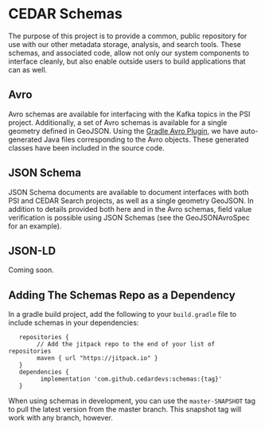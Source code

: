 # CEDAR Schemas

The purpose of this project is to provide a common, public repository for use with our other metadata storage, analysis, and search tools. These schemas, and associated code, allow not only our system components to interface cleanly, but also enable outside users to build applications that can as well.

## Avro
Avro schemas are available for interfacing with the Kafka topics in the PSI project. Additionally, a set of Avro schemas is available for a single geometry defined in GeoJSON. Using the [Gradle Avro Plugin](https://github.com/commercehub-oss/gradle-avro-plugin), we have auto-generated Java files corresponding to the Avro objects. These generated classes have been included in the source code.


## JSON Schema
JSON Schema documents are available to document interfaces with both PSI and CEDAR Search projects, as well as a single geometry GeoJSON. In addition to details provided both here and in the Avro schemas, field value verification is possible using JSON Schemas (see the GeoJSONAvroSpec for an example).

## JSON-LD
Coming soon.

## Adding The Schemas Repo as a Dependency
In a gradle build project, add the following to your `build.gradle` file to include schemas in your dependencies:
```
   repositories {
        // Add the jitpack repo to the end of your list of repositories
        maven { url "https://jitpack.io" }
   }
   dependencies {
         implementation 'com.github.cedardevs:schemas:{tag}'
   }
```
When using schemas in development, you can use the `master-SNAPSHOT` tag to pull the latest version from the master branch. This snapshot tag will work with any branch, however.

